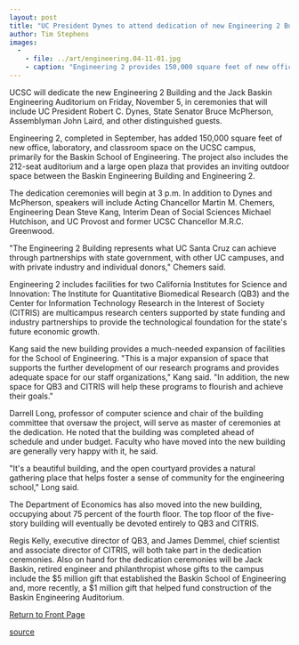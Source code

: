 ```yaml
---
layout: post
title: "UC President Dynes to attend dedication of new Engineering 2 Building on Friday, November 5"
author: Tim Stephens
images:
  -
    - file: ../art/engineering.04-11-01.jpg
    - caption: "Engineering 2 provides 150,000 square feet of new office, laboratory, and classroom space. Photo: Jim MacKenzie"
---
```


UCSC will dedicate the new Engineering 2 Building and the Jack Baskin Engineering Auditorium on Friday, November 5, in ceremonies that will include UC President Robert C. Dynes, State Senator Bruce McPherson, Assemblyman John Laird, and other distinguished guests.

Engineering 2, completed in September, has added 150,000 square feet of new office, laboratory, and classroom space on the UCSC campus, primarily for the Baskin School of Engineering. The project also includes the 212-seat auditorium and a large open plaza that provides an inviting outdoor space between the Baskin Engineering Building and Engineering 2.

The dedication ceremonies will begin at 3 p.m. In addition to Dynes and McPherson, speakers will include Acting Chancellor Martin M. Chemers, Engineering Dean Steve Kang, Interim Dean of Social Sciences Michael Hutchison, and UC Provost and former UCSC Chancellor M.R.C. Greenwood.

"The Engineering 2 Building represents what UC Santa Cruz can achieve through partnerships with state government, with other UC campuses, and with private industry and individual donors," Chemers said.

Engineering 2 includes facilities for two California Institutes for Science and Innovation: The Institute for Quantitative Biomedical Research (QB3) and the Center for Information Technology Research in the Interest of Society (CITRIS) are multicampus research centers supported by state funding and industry partnerships to provide the technological foundation for the state's future economic growth.

Kang said the new building provides a much-needed expansion of facilities for the School of Engineering. "This is a major expansion of space that supports the further development of our research programs and provides adequate space for our staff organizations," Kang said. "In addition, the new space for QB3 and CITRIS will help these programs to flourish and achieve their goals."

Darrell Long, professor of computer science and chair of the building committee that oversaw the project, will serve as master of ceremonies at the dedication. He noted that the building was completed ahead of schedule and under budget. Faculty who have moved into the new building are generally very happy with it, he said.

"It's a beautiful building, and the open courtyard provides a natural gathering place that helps foster a sense of community for the engineering school," Long said.

The Department of Economics has also moved into the new building, occupying about 75 percent of the fourth floor. The top floor of the five-story building will eventually be devoted entirely to QB3 and CITRIS.

Regis Kelly, executive director of QB3, and James Demmel, chief scientist and associate director of CITRIS, will both take part in the dedication ceremonies. Also on hand for the dedication ceremonies will be Jack Baskin, retired engineer and philanthropist whose gifts to the campus include the $5 million gift that established the Baskin School of Engineering and, more recently, a $1 million gift that helped fund construction of the Baskin Engineering Auditorium.

[Return to Front Page][1]

[1]: http://currents.ucsc.edu/

[source](http://www1.ucsc.edu/currents/04-05/11-01/engineering.asp "Permalink to engineering")
